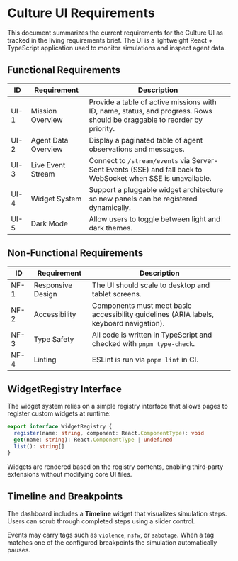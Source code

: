 # Culture UI Requirements

This document summarizes the current requirements for the Culture UI as tracked in the living requirements brief. The UI is a lightweight React + TypeScript application used to monitor simulations and inspect agent data.

## Functional Requirements

| ID | Requirement | Description |
| --- | ----------- | ----------- |
| UI-1 | Mission Overview | Provide a table of active missions with ID, name, status, and progress. Rows should be draggable to reorder by priority. |
| UI-2 | Agent Data Overview | Display a paginated table of agent observations and messages. |
| UI-3 | Live Event Stream | Connect to `/stream/events` via Server-Sent Events (SSE) and fall back to WebSocket when SSE is unavailable. |
| UI-4 | Widget System | Support a pluggable widget architecture so new panels can be registered dynamically. |
| UI-5 | Dark Mode | Allow users to toggle between light and dark themes. |

## Non‑Functional Requirements

| ID | Requirement | Description |
| --- | ----------- | ----------- |
| NF-1 | Responsive Design | The UI should scale to desktop and tablet screens. |
| NF-2 | Accessibility | Components must meet basic accessibility guidelines (ARIA labels, keyboard navigation). |
| NF-3 | Type Safety | All code is written in TypeScript and checked with `pnpm type-check`. |
| NF-4 | Linting | ESLint is run via `pnpm lint` in CI. |

## WidgetRegistry Interface

The widget system relies on a simple registry interface that allows pages to register custom widgets at runtime:

```ts
export interface WidgetRegistry {
  register(name: string, component: React.ComponentType): void
  get(name: string): React.ComponentType | undefined
  list(): string[]
}
```

Widgets are rendered based on the registry contents, enabling third‑party extensions without modifying core UI files.

## Timeline and Breakpoints

The dashboard includes a **Timeline** widget that visualizes simulation steps. Users can scrub through completed steps using a slider control.

Events may carry tags such as `violence`, `nsfw`, or `sabotage`. When a tag matches one of the configured breakpoints the simulation automatically pauses.
